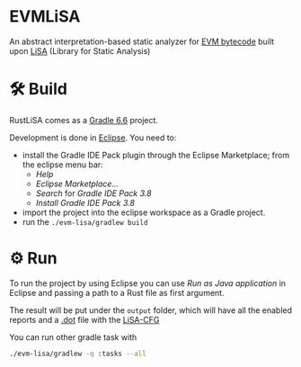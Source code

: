 # EVMLiSA
An abstract interpretation-based static analyzer for [EVM bytecode](https://www.ethervm.io/) built upon [LiSA](https://unive-ssv.github.io/lisa/) (Library for Static Analysis)

# 🛠 Build
RustLiSA comes as a [Gradle 6.6](https://gradle.org/releases/) project.

Development is done in [Eclipse](https://www.eclipse.org/downloads/).
You need to:
- install the Gradle IDE Pack plugin through the Eclipse Marketplace; from the eclipse menu bar:
  - *Help*
  - *Eclipse Marketplace...*
  - *Search* for *Gradle IDE Pack 3.8*
  - *Install Gradle IDE Pack 3.8*
- import the project into the eclipse workspace as a Gradle project.
- run the `./evm-lisa/gradlew build`

# ⚙️ Run
To run the project by using Eclipse you can use *Run as Java application* in Eclipse and passing a path to a Rust file as first argument.

The result will be put under the `output` folder, which will have all the enabled reports and a [.dot](https://en.wikipedia.org/wiki/DOT_(graph_description_language)) file with the [LiSA-CFG](https://unive-ssv.github.io/lisa/)

You can run other gradle task with
```bash
./evm-lisa/gradlew -q :tasks --all
```
